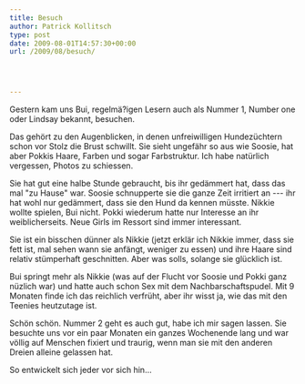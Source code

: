 ```yaml
---
title: Besuch
author: Patrick Kollitsch
type: post
date: 2009-08-01T14:57:30+00:00
url: /2009/08/besuch/




---
```

Gestern kam uns Bui, regelmä?igen Lesern auch als Nummer 1, Number one oder Lindsay bekannt, besuchen. 

Das gehört zu den Augenblicken, in denen unfreiwilligen Hundezüchtern schon vor Stolz die Brust schwillt. Sie sieht ungefähr so aus wie Soosie, hat aber Pokkis Haare, Farben und sogar Farbstruktur. Ich habe natürlich vergessen, Photos zu schiessen.

Sie hat gut eine halbe Stunde gebraucht, bis ihr gedämmert hat, dass das mal "zu Hause" war. Soosie schnupperte sie die ganze Zeit irritiert an --- ihr hat wohl nur gedämmert, dass sie den Hund da kennen müsste. Nikkie wollte spielen, Bui nicht. Pokki wiederum hatte nur Interesse an ihr weiblicherseits. Neue Girls im Ressort sind immer interessant. 

Sie ist ein bisschen dünner als Nikkie (jetzt erklär ich Nikkie immer, dass sie fett ist, mal sehen wann sie anfängt, weniger zu essen) und ihre Haare sind relativ stümperhaft geschnitten. Aber was solls, solange sie glücklich ist. 

Bui springt mehr als Nikkie (was auf der Flucht vor Soosie und Pokki ganz nüzlich war) und hatte auch schon Sex mit dem Nachbarschaftspudel. Mit 9 Monaten finde ich das reichlich verfrüht, aber ihr wisst ja, wie das mit den Teenies heutzutage ist.

Schön schön. Nummer 2 geht es auch gut, habe ich mir sagen lassen. Sie besuchte uns vor ein paar Monaten ein ganzes Wochenende lang und war völlig auf Menschen fixiert und traurig, wenn man sie mit den anderen Dreien alleine gelassen hat. 

So entwickelt sich jeder vor sich hin...